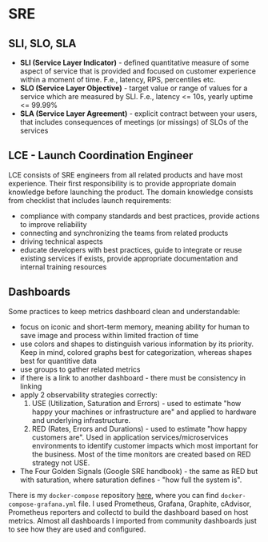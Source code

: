 # SRE
## SLI, SLO, SLA
- **SLI (Service Layer Indicator)** - defined quantitative measure of some aspect of service that is provided and focused on customer experience within a moment of time. F.e., latency, RPS, percentiles etc.
- **SLO (Service Layer Objective)** - target value or range of values for a
  service which are measured by SLI. F.e., latency <= 10s,
  yearly uptime <= 99.99%
- **SLA (Service Layer Agreement)** - explicit contract between your users, 
  that includes consequences of meetings (or missings) of SLOs of the services

## LCE - Launch Coordination Engineer
LCE consists of SRE engineers from all related products and have most experience.
Their first responsibility is to provide appropriate domain knowledge before launching
the product. The domain knowledge consists from checklist that includes launch requirements:
- compliance with company standards and best practices, provide actions to improve reliability
- connecting and synchronizing the teams from related products
- driving technical aspects
- educate developers with best practices, guide to integrate or reuse existing services if
  exists, provide appropriate documentation and internal training resources

## Dashboards
Some practices to keep metrics dashboard clean and understandable:
- focus on iconic and short-term memory, meaning ability for human to save image and process within limited 
  fraction of time
- use colors and shapes to distinguish various information by its priority. Keep in mind, colored graphs best
  for categorization, whereas shapes best for quantitive data  
- use groups to gather related metrics
- if there is a link to another dashboard - there must be consistency in linking
- apply 2 observability strategies correctly:
  1. USE (Utilization, Saturation and Errors) - used to estimate "how happy your machines or infrastructure are"
     and applied to hardware and underlying infrastructure.
  2. RED (Rates, Errors and Durations) - used to estimate "how happy customers are". Used in application 
     services/microservices environments to identify customer impacts which most important for the business. 
     Most of the time monitors are created based on RED strategy not USE.
- The Four Golden Signals (Google SRE handbook) - the same as RED but with saturation, where saturation defines - 
  "how full the system is".

There is my `docker-compose` repository [here](https://github.com/sabyrzhan/docker), where you can 
find `docker-compose-grafana.yml` file. I used Prometheus, Grafana, Graphite, cAdvisor, Prometheus reporters and 
collectd to build the dashboard based on host metrics. Almost all dashboards I imported from community dashboards 
just to see how they are used and configured.
